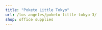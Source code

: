 ```yaml
---
title: "Poketo Little Tokyo"
url: /los-angeles/poketo-little-tokyo-3/
shop: office supplies
---
```

